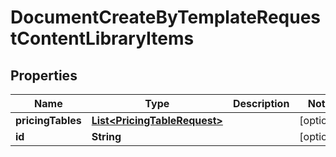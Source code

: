 

# DocumentCreateByTemplateRequestContentLibraryItems


## Properties

Name | Type | Description | Notes
------------ | ------------- | ------------- | -------------
**pricingTables** | [**List&lt;PricingTableRequest&gt;**](PricingTableRequest.md) |  |  [optional]
**id** | **String** |  |  [optional]



